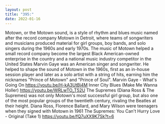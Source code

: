 ```yaml
---
layout: post
title: "395:"
date: 2022-01-16
---
```


Motown, or the Motown sound, is a style of rhythm and blues music named after the record company Motown in Detroit, where teams of songwriters and musicians produced material for girl groups, boy bands, and solo singers during the 1960s and early 1970s. The music of Motown helped a small record company become the largest Black American-owned enterprise in the country and a national music industry competitor in the United States Marvin Gaye was an American singer and songwriter. He helped to shape the sound of Motown in the 1960s, first as an in-house session player and later as a solo artist with a string of hits, earning him the nicknames "Prince of Motown" and "Prince of Soul".
 Marvin Gaye - What's Going On
https://youtu.be/H-kA3UtBj4M
 Inner City Blues (Make Me Wanna Holler)
https://youtu.be/WRLwTO_T52U 
The Supremes (Diana Ross & The Supremes) was not only Motown's most successful girl group, but also one of the most popular groups of the twentieth century, rivaling the Beatles at their height. Diana Ross, Florence Ballard, and Mary Wilson were teenagers when they signed with Motown in 1961
 The Supremes: You Can't Hurry Love - Original (Take 1)
https://youtu.be/fQ7uXX9K7Sk?t=6
